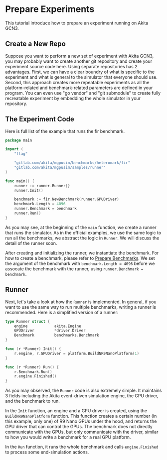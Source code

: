 # Prepare Experiments

This tutorial introduce how to prepare an experiment running on Akita GCN3.

## Create a New Repo

Suppose you want to perform a new set of experiment with Akita GCN3, you may probably want to create another git repository and create your experiment source code here. Using separate repositories has 2 advantages. First, we can have a clear boundry of what is specific to the experiment and what is general to the simulator that everyone should use. Second, this approach creates more repeatable experiments as all the platform-related and benchmark-related parameters are defined in your program. You can even use "go vendor" and "git submodule" to create fully recreatable experiment by embedding the whole simulator in your repository.

## The Experiment Code

Here is full list of the example that runs the fir benchmark.

```go
package main

import (
    "flag"

    "gitlab.com/akita/mgpusim/benchmarks/heteromark/fir"
    "gitlab.com/akita/mgpusim/samples/runner"
)

func main() {
    runner := runner.Runner{}
    runner.Init()

    benchmark := fir.NewBenchmark(runner.GPUDriver)
    benchmark.Length = 4096
    runner.Benchmark = benchmark
    runner.Run()
}

```

As you may see, at the beginning of the `main` function, we create a runner that runs the simulator. As in the official examples, we use the same logic to run all the benchmarks, we abstract the logic in `Runner`. We will discuss the detail of the runner soon.

After creating and initializing the runner, we instantiate the benchmark. For how to create a benchmark, please refer to [Prepare Benchmarks](./create_benchmarks.md). We set the argument of the benchmark with `benchmark.Length = 4096` before we assocate the benchmark with the runner, using `runner.Benchmark = benchmark`.

## Runner

Next, let's take a look at how the `Runner` is implemented. In general, if you want to use the same way to run multiple benchmarks, writing a runner is recommended. Here is a simplified version of a runner:

```go
type Runner struct {
    engine            akita.Engine
    GPUDriver         *driver.Driver
    Benchmark         benchmarks.Benchmark
}

func (r *Runner) Init() {
    r.engine, r.GPUDriver = platform.BuildNR9NanoPlatform(1)
}

func (r *Runner) Run() {
    r.Benchmark.Run()
    r.engine.Finished()
}
```

As you may observed, the `Runner` code is also extremely simple. It maintains 3 fields including the Akita event-driven simulation engine, the GPU driver, and the benchmark to run.

In the `Init` function, an engine and a GPU driver is created, using the `BuildNR9NanoPlatform` function. This function creates a certain number (in this example, only one) of R9 Nano GPUs under the hood, and returns the GPU driver that can control the GPUs. The benchmark does not directly communicate with the GPUs, but only communicate with the driver, similar to how you would write a benchmark for a real GPU platform.

In the `Run` function, it runs the whole benchmark and calls `engine.Finished` to process some end-simulation actions.
